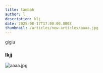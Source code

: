 ```yaml
---
title: tambah
author: l
description: klj
date: 2025-08-17T17:00:00.000Z
thumbnail: /articles/new-articles/aaaa.jpg
---
```


gigiu

### lkjj

![aaaa.jpg](/articles/tambah/aaaa.jpg)


